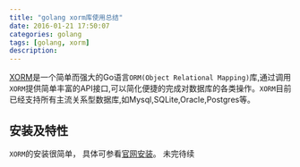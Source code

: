 ```yaml
---
title: "golang xorm库使用总结"
date: 2016-01-21 17:50:07
categories: golang
tags: [golang, xorm]
description:
---
```


[XORM](https://github.com/go-xorm/xorm)是一个简单而强大的Go语言`ORM(Object Relational Mapping)`库,通过调用`XORM`提供简单丰富的API接口,可以简化便捷的完成对数据库的各类操作。`XORM`目前已经支持所有主流关系型数据库,如Mysql,SQLite,Oracle,Postgres等。
<!--more-->

## 安装及特性
`XORM`的安装很简单， 具体可参看[官网安装](http://xorm.io/)。
未完待续


